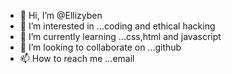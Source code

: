 - 👋 Hi, I’m @Ellizyben
- 👀 I’m interested in ...coding and ethical hacking
- 🌱 I’m currently learning ...css,html and javascript
- 💞️ I’m looking to collaborate on ...github
- 📫 How to reach me ...email
  

<!---
Ellizyben/Ellizyben is a ✨ special ✨ repository because its `README.md` (this file) appears on your GitHub profile.
You can click the Preview link to take a look at your changes.
--->
